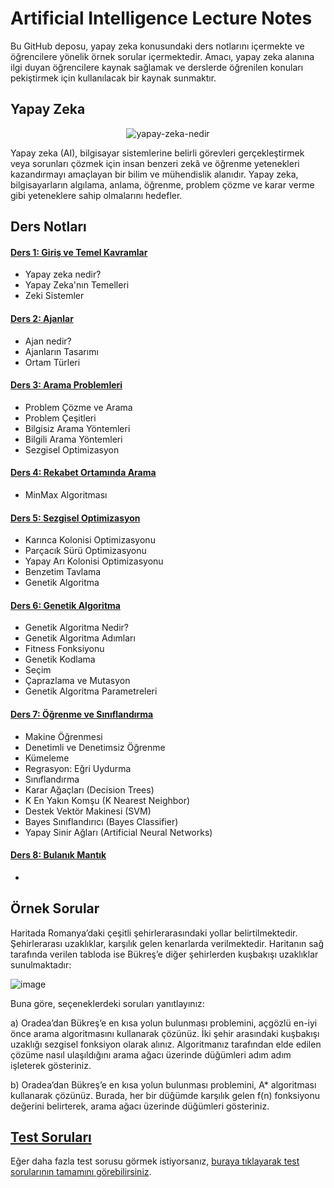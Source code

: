 # Artificial Intelligence Lecture Notes
Bu GitHub deposu, yapay zeka konusundaki ders notlarını içermekte ve öğrencilere yönelik örnek sorular içermektedir. Amacı, yapay zeka alanına ilgi duyan öğrencilere kaynak sağlamak ve derslerde öğrenilen konuları pekiştirmek için kullanılacak bir kaynak sunmaktır.
## Yapay Zeka

<p align="center">
  <img src="https://github.com/saygix/Artificial-Intelligence-Lecture-Notes/assets/139467552/2ec260dd-d169-40fd-9f17-62b7023af655" alt="yapay-zeka-nedir">
</p>

Yapay zeka (AI), bilgisayar sistemlerine belirli görevleri gerçekleştirmek veya sorunları çözmek için insan benzeri zekâ ve öğrenme yetenekleri kazandırmayı amaçlayan bir bilim ve mühendislik alanıdır. Yapay zeka, bilgisayarların algılama, anlama, öğrenme, problem çözme ve karar verme gibi yeteneklere sahip olmalarını hedefler.


## Ders Notları
#### [Ders 1: Giriş ve Temel Kavramlar]()
- Yapay zeka nedir?
- Yapay Zeka'nın Temelleri
- Zeki Sistemler
#### [Ders 2: Ajanlar]()
- Ajan nedir?
- Ajanların Tasarımı
- Ortam Türleri
#### [Ders 3: Arama Problemleri]()
- Problem Çözme ve Arama
- Problem Çeşitleri
- Bilgisiz Arama Yöntemleri
- Bilgili Arama Yöntemleri
- Sezgisel Optimizasyon
#### [Ders 4: Rekabet Ortamında Arama]() 
- MinMax Algoritması
#### [Ders 5: Sezgisel Optimizasyon]() 
- Karınca Kolonisi Optimizasyonu
- Parçacık Sürü Optimizasyonu
- Yapay Arı Kolonisi Optimizasyonu
- Benzetim Tavlama
- Genetik Algoritma
#### [Ders 6: Genetik Algoritma]() 
- Genetik Algoritma Nedir?
- Genetik Algoritma Adımları
- Fitness Fonksiyonu
- Genetik Kodlama
- Seçim
- Çaprazlama ve Mutasyon
- Genetik Algoritma Parametreleri
#### [Ders 7: Öğrenme ve Sınıflandırma]() 
- Makine Öğrenmesi
- Denetimli ve Denetimsiz Öğrenme
- Kümeleme
- Regrasyon: Eğri Uydurma
- Sınıflandırma
- Karar Ağaçları (Decision Trees)
-  K En Yakın Komşu (K Nearest Neighbor)
-  Destek Vektör Makinesi (SVM)
-  Bayes Sınıflandırıcı (Bayes Classifier)
-  Yapay Sinir Ağları (Artificial Neural Networks)
#### [Ders 8: Bulanık Mantık]() 
-  
## Örnek Sorular
Haritada Romanya’daki çeşitli şehirlerarasındaki yollar belirtilmektedir. Şehirlerarası uzaklıklar, karşılık gelen kenarlarda verilmektedir. Haritanın sağ tarafında verilen tabloda ise Bükreş’e diğer şehirlerden kuşbakışı uzaklıklar sunulmaktadır:

![image](https://github.com/saygix/Artificial-Intelligence-Lecture-Notes/assets/139467552/315bb78b-2886-41ca-9e9f-ef4fcd153b55) 

Buna göre, seçeneklerdeki soruları yanıtlayınız:

a) Oradea’dan Bükreş’e en kısa yolun bulunması problemini, açgözlü en-iyi önce arama algoritmasını kullanarak çözünüz. İki şehir arasındaki kuşbakışı uzaklığı sezgisel fonksiyon olarak alınız. Algoritmanız tarafından elde edilen çözüme nasıl ulaşıldığını arama ağacı üzerinde düğümleri adım adım işleterek gösteriniz. 

b) Oradea’dan Bükreş’e en kısa yolun bulunması problemini, A* algoritması kullanarak çözünüz. Burada, her bir düğümde karşılık gelen f(n) fonksiyonu değerini belirterek, arama ağacı üzerinde düğümleri gösteriniz.
## [Test Soruları](https://www.sanfoundry.com/artificial-intelligence-questions-answers-test/)

Eğer daha fazla test sorusu görmek istiyorsanız, [buraya tıklayarak test sorularının tamamını görebilirsiniz](https://www.sanfoundry.com/artificial-intelligence-questions-answers-test/).

